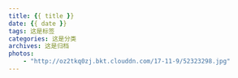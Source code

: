 ```yaml
---
title: {{ title }}
date: {{ date }}
tags: 这是标签
categories: 这是分类
archives: 这是归档
photos: 
    - "http://oz2tkq0zj.bkt.clouddn.com/17-11-9/52323298.jpg"
---
```



<!--more-->
